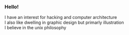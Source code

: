 ### Hello!

I have an interest for hacking and computer architecture<br />
I also like dwelling in graphic design but primarly illustration<br />
I believe in the unix philosophy

